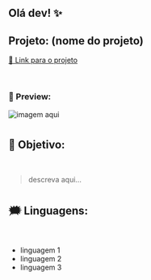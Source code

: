 ## Olá dev! ✨

<h2>Projeto: (nome do projeto)</h2>

[🔗 Link para o projeto](link)

<br>

<h3>👀 Preview:</h3>

![imagem aqui](link)

#

<h2>🧩 Objetivo:</h2>

<br>

> descreva aqui...

#

<h2>🗯️ Linguagens:</h2>

<br>

* linguagem 1
* linguagem 2
* linguagem 3
